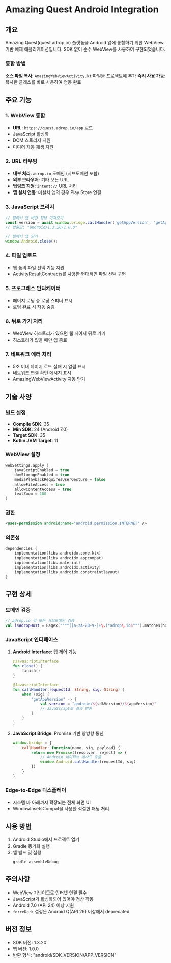 # Amazing Quest Android Integration

## 개요
Amazing Quest(quest.adrop.io) 플랫폼을 Android 앱에 통합하기 위한 WebView 기반 예제 애플리케이션입니다. SDK 없이 순수 WebView를 사용하여 구현되었습니다.

### 통합 방법
**소스 파일 복사**: `AmazingWebViewActivity.kt` 파일을 프로젝트에 추가
**즉시 사용 가능**: 복사한 클래스를 바로 사용하여 연동 완료

## 주요 기능

### 1. WebView 통합
- **URL**: `https://quest.adrop.io/app` 로드
- JavaScript 활성화
- DOM 스토리지 지원
- 미디어 자동 재생 지원

### 2. URL 라우팅
- **내부 처리**: `adrop.io` 도메인 (서브도메인 포함)
- **외부 브라우저**: 기타 모든 URL
- **딥링크 지원**: `intent://` URL 처리
- **앱 설치 연동**: 미설치 앱의 경우 Play Store 연결

### 3. JavaScript 브리지
```javascript
// 웹에서 앱 버전 정보 가져오기
const version = await window.bridge.callHandler('getAppVersion', 'getAppVersion');
// 반환값: "android/1.3.20/1.0.0"

// 웹에서 앱 닫기
window.Android.close();
```

### 4. 파일 업로드
- 웹 폼의 파일 선택 기능 지원
- ActivityResultContracts를 사용한 현대적인 파일 선택 구현

### 5. 프로그레스 인디케이터
- 페이지 로딩 중 로딩 스피너 표시
- 로딩 완료 시 자동 숨김

### 6. 뒤로 가기 처리
- WebView 히스토리가 있으면 웹 페이지 뒤로 가기
- 히스토리가 없을 때만 앱 종료

### 7. 네트워크 에러 처리
- 5초 이내 페이지 로드 실패 시 알림 표시
- 네트워크 연결 확인 메시지 표시
- AmazingWebViewActivity 자동 닫기


## 기술 사양

### 빌드 설정
- **Compile SDK**: 35
- **Min SDK**: 24 (Android 7.0)
- **Target SDK**: 35
- **Kotlin JVM Target**: 11

### WebView 설정
```kotlin
webSettings.apply {
    javaScriptEnabled = true
    domStorageEnabled = true
    mediaPlaybackRequiresUserGesture = false
    allowFileAccess = true
    allowContentAccess = true
    textZoom = 100
}
```

### 권한
```xml
<uses-permission android:name="android.permission.INTERNET" />
```

### 의존성
```kotlin
dependencies {
    implementation(libs.androidx.core.ktx)
    implementation(libs.androidx.appcompat)
    implementation(libs.material)
    implementation(libs.androidx.activity)
    implementation(libs.androidx.constraintlayout)
}
```

## 구현 상세

### 도메인 검증
```kotlin
// adrop.io 및 모든 서브도메인 검증
val isAdropHost = Regex("""^([a-zA-Z0-9-]+\.)*adrop\.io$""").matches(host)
```

### JavaScript 인터페이스
1. **Android Interface**: 앱 제어 기능
   ```kotlin
   @JavascriptInterface
   fun close() {
       finish()
   }
   
   @JavascriptInterface
   fun callHandler(requestId: String, sig: String) {
       when (sig) {
           "getAppVersion" -> {
               val version = "android/${sdkVersion}/${appVersion}"
               // JavaScript로 결과 반환
           }
       }
   }
   ```

2. **JavaScript Bridge**: Promise 기반 양방향 통신
   ```javascript
   window.bridge = {
       callHandler: function(name, sig, payload) {
           return new Promise((resolver, reject) => {
               // Android 네이티브 메서드 호출
               window.Android.callHandler(requestId, sig)
           })
       }
   }
   ```

### Edge-to-Edge 디스플레이
- 시스템 바 아래까지 확장되는 전체 화면 UI
- WindowInsetsCompat을 사용한 적절한 패딩 처리

## 사용 방법

1. Android Studio에서 프로젝트 열기
2. Gradle 동기화 실행
3. 앱 빌드 및 실행
   ```bash
   gradle assembleDebug
   ```

## 주의사항

- WebView 기반이므로 인터넷 연결 필수
- JavaScript가 활성화되어 있어야 정상 작동
- Android 7.0 (API 24) 이상 지원
- `forceDark` 설정은 Android Q(API 29) 이상에서 deprecated

## 버전 정보
- SDK 버전: 1.3.20
- 앱 버전: 1.0.0
- 반환 형식: "android/SDK_VERSION/APP_VERSION"
